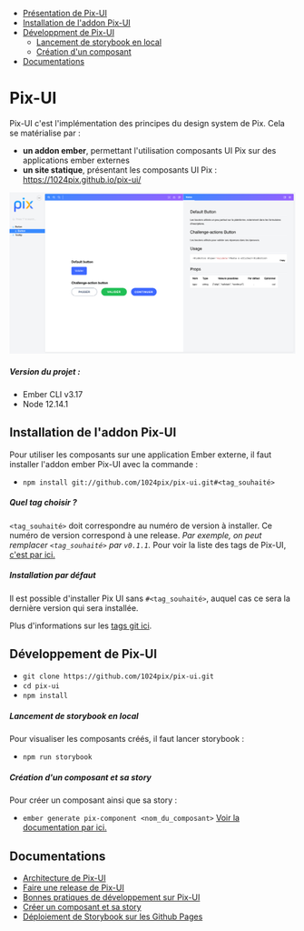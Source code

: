 - [Présentation de Pix-UI](#Pix-UI)
- [Installation de l'addon Pix-UI](#Addon)
- [Développment de Pix-UI](#Developpement)
  - [Lancement de storybook en local](#Storybook)
  - [Création d'un composant](#Composant)
- [Documentations](#Documentation)


Pix-UI <a id="Pix-UI"></a>
==============================================================================

Pix-UI c'est l'implémentation des principes du design system de Pix. Cela se matérialise par :
- **un addon ember**, permettant l'utilisation composants UI Pix sur des applications ember externes
- **un site statique**, présentant les composants UI Pix : https://1024pix.github.io/pix-ui/

![Capture d'écran du storybook en ligne](./docs/assets/screen-pix-storybook.png)

##### Version du projet : 

* Ember CLI v3.17
* Node 12.14.1


## Installation de l'addon Pix-UI <a id="Addon"></a>

Pour utiliser les composants sur une application Ember externe, il faut installer l'addon ember Pix-UI avec la commande : 
- `npm install git://github.com/1024pix/pix-ui.git#<tag_souhaité>`

##### Quel tag choisir ?

`<tag_souhaité>` doit correspondre au numéro de version à installer. Ce numéro de version correspond à une release.
*Par exemple, on peut remplacer `<tag_souhaité>` par `v0.1.1`.*
Pour voir la liste des tags de Pix-UI, [c'est par ici.](https://github.com/1024pix/pix-ui/tags)

##### Installation par défaut

Il est possible d'installer Pix UI sans `#<tag_souhaité>`, auquel cas ce sera la dernière version qui sera installée. 

Plus d'informations sur les [tags git ici](https://git-scm.com/book/fr/v2/Les-bases-de-Git-%C3%89tiquetage).


## Développement de Pix-UI <a id="Developpement"></a>

* `git clone https://github.com/1024pix/pix-ui.git`
* `cd pix-ui`
* `npm install`


##### Lancement de storybook en local <a id="Storybook"></a>

Pour visualiser les composants créés, il faut lancer storybook :
* `npm run storybook`


##### Création d'un composant et sa story <a id="Composant"></a>

Pour créer un composant ainsi que sa story :
* `ember generate pix-component <nom_du_composant>`
[Voir la documentation par ici.](/docs/create-component.md)


## Documentations <a id="Documentation"></a>

- [Architecture de Pix-UI](/docs/project-architecture.md)
- [Faire une release de Pix-UI](/docs/make-a-release.md)
- [Bonnes pratiques de développement sur Pix-UI](/docs/good-practices-on-pix-ui.md)
- [Créer un composant et sa story](/docs/create-component.md)
- [Déploiement de Storybook sur les Github Pages](/docs/storybook-deployment-on-gh-pages.md)


